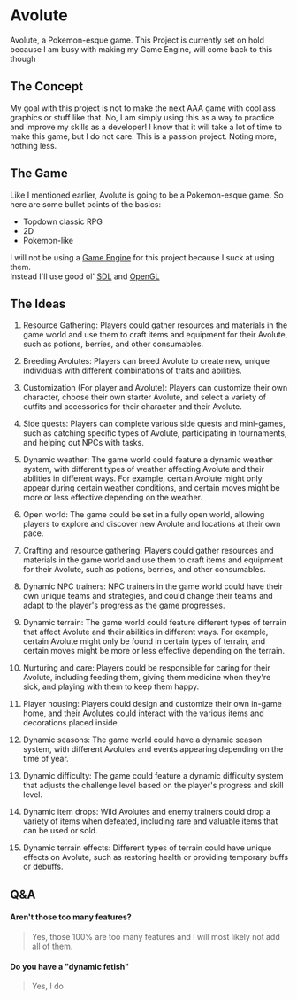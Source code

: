 # Avolute
Avolute, a Pokemon-esque game. This Project is currently set on hold because I am busy with making my Game Engine, will come back to this though

## The Concept
My goal with this project is not to make the next AAA game with cool ass graphics or stuff like that.
No, I am simply using this as a way to practice and improve my skills as a developer! I know that it will take a lot of time to make this game, but I do not care. This is a passion project. Noting more, nothing less.

## The Game
Like I mentioned earlier, Avolute is going to be a Pokemon-esque game. So here are some bullet points of the basics:

- Topdown classic RPG  
- 2D  
- Pokemon-like

I will not be using a [Game Engine](https://en.wikipedia.org/wiki/Game_engine) for this project because I suck at using them.  
Instead I'll use good ol' [SDL](https://www.libsdl.org/) and [OpenGL](https://www.opengl.org/)

## The Ideas
1. Resource Gathering: Players could gather resources and materials in the game world and use them to craft items and equipment for their Avolute, 
					   such as potions, berries, and other consumables.

2. Breeding Avolutes: Players can breed Avolute to create new, unique individuals with different combinations of traits and abilities.

3. Customization (For player and Avolute): Players can customize their own character, choose their own starter Avolute, 
										   and select a variety of outfits and accessories for their character and their Avolute.

4. Side quests: Players can complete various side quests and mini-games, such as catching specific types of Avolute, 
				participating in tournaments, and helping out NPCs with tasks.

5. Dynamic weather: The game world could feature a dynamic weather system, with different types of weather affecting Avolute and their abilities in different ways. 
					For example, certain Avolute might only appear during certain weather conditions, and certain moves might be more or less effective depending on the weather.

6. Open world: The game could be set in a fully open world, allowing players to explore and discover new Avolute and locations at their own pace.

7. Crafting and resource gathering: Players could gather resources and materials in the game world and use them to craft items and equipment for their Avolute, 
									such as potions, berries, and other consumables.

8. Dynamic NPC trainers: NPC trainers in the game world could have their own unique teams and strategies, and could change their teams and adapt to the player's progress as the game progresses.

9. Dynamic terrain: The game world could feature different types of terrain that affect Avolute and their abilities in different ways. 
					For example, certain Avolute might only be found in certain types of terrain, and certain moves might be more or less effective depending on the terrain.

10. Nurturing and care: Players could be responsible for caring for their Avolute, including feeding them, giving them medicine when they're sick, 
						and playing with them to keep them happy.

11. Player housing: Players could design and customize their own in-game home, 
					and their Avolutes could interact with the various items and decorations placed inside.

12. Dynamic seasons: The game world could have a dynamic season system, with different Avolutes and events appearing depending on the time of year.

13. Dynamic difficulty: The game could feature a dynamic difficulty system that adjusts the
						challenge level based on the player's progress and skill level.

14. Dynamic item drops: Wild Avolutes and enemy trainers could drop a variety of items when defeated, 
						including rare and valuable items that can be used or sold.
					 
15. Dynamic terrain effects: Different types of terrain could have unique effects on Avolute, such as restoring health or providing temporary buffs or debuffs.

## Q&A
#### Aren't those too many features?
  > Yes, those 100% are too many features and I will most likely not add all of them.  

#### Do you have a "dynamic fetish"
  > Yes, I do
